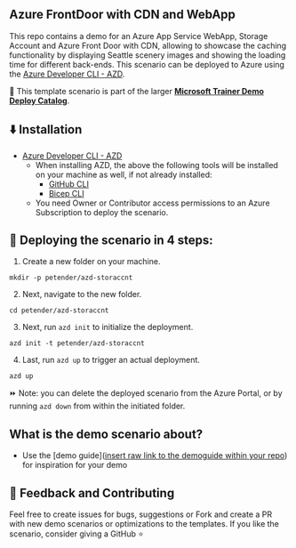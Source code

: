 ## Azure FrontDoor with CDN and WebApp

This repo contains a demo for an Azure App Service WebApp, Storage Account and Azure Front Door with CDN, allowing to showcase the caching functionality by displaying Seattle scenery images and showing the loading time for different back-ends. This scenario can be deployed to Azure using the [Azure Developer CLI - AZD](https://learn.microsoft.com/en-us/azure/developer/azure-developer-cli/overview). 

💪 This template scenario is part of the larger **[Microsoft Trainer Demo Deploy Catalog](https://aka.ms/trainer-demo-deploy)**.

## ⬇️ Installation
- [Azure Developer CLI - AZD](https://learn.microsoft.com/en-us/azure/developer/azure-developer-cli/install-azd)
    - When installing AZD, the above the following tools will be installed on your machine as well, if not already installed:
        - [GitHub CLI](https://cli.github.com)
        - [Bicep CLI](https://learn.microsoft.com/en-us/azure/azure-resource-manager/bicep/install)
    - You need Owner or Contributor access permissions to an Azure Subscription to  deploy the scenario.

## 🚀 Deploying the scenario in 4 steps:

1. Create a new folder on your machine.
```
mkdir -p petender/azd-storaccnt
```
2. Next, navigate to the new folder.
```
cd petender/azd-storaccnt
```
3. Next, run `azd init` to initialize the deployment.
```
azd init -t petender/azd-storaccnt
```
4. Last, run `azd up` to trigger an actual deployment.
```
azd up
```

⏩ Note: you can delete the deployed scenario from the Azure Portal, or by running ```azd down``` from within the initiated folder.

## What is the demo scenario about?

- Use the [demo guide]([insert raw link to the demoguide within your repo](https://github.com/petender/azd-fdcdn/blob/main/Demoguides/storaccnt.md)) for inspiration for your demo

## 💭 Feedback and Contributing
Feel free to create issues for bugs, suggestions or Fork and create a PR with new demo scenarios or optimizations to the templates. 
If you like the scenario, consider giving a GitHub ⭐
 


